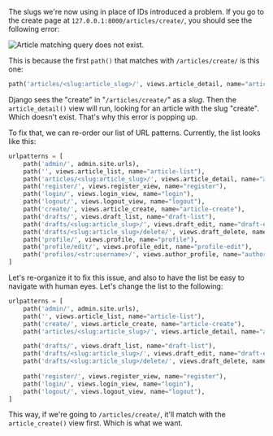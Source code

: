 The slugs we're now using in place of IDs introduced a problem. If you go to the create page at `127.0.0.1:8000/articles/create/`, you should see the following error:

![Article matching query does not exist.](https://i.imgur.com/ZSYtGbg.png)

This is because the first `path()` that matches with `/articles/create/` is this one:
```python
path('articles/<slug:article_slug>/', views.article_detail, name="article-detail"),
```

Django sees the "create" in "`/articles/create/`" as a *slug*. Then the `article_detail()` view will run, looking for an article with the slug "create". Which doesn't exist. That's why this error is popping up.

To fix that, we can re-order our list of URL patterns. Currently, the list looks like this:
```python
urlpatterns = [
    path('admin/', admin.site.urls),
    path('', views.article_list, name="article-list"),
    path('articles/<slug:article_slug>/', views.article_detail, name="article-detail"),
    path('register/', views.register_view, name="register"),
    path('login/', views.login_view, name="login"),
    path('logout/', views.logout_view, name="logout"),
    path('create/', views.article_create, name="article-create"),
    path('drafts/', views.draft_list, name="draft-list"),
    path('drafts/<slug:article_slug>/', views.draft_edit, name="draft-edit"),
    path('drafts/<slug:article_slug>/delete/', views.draft_delete, name="draft-delete"),
    path('profile/', views.profile, name="profile"),
    path('profile/edit/', views.profile_edit, name="profile-edit"),
    path('profiles/<str:username>/', views.author_profile, name="author-profile"),
]
```

Let's re-organize it to fix this issue, and also to have the list be easy to navigate with human eyes. Let's change the list to the following:
```python
urlpatterns = [
    path('admin/', admin.site.urls),
    path('', views.article_list, name="article-list"),
    path('create/', views.article_create, name="article-create"),
    path('articles/<slug:article_slug>/', views.article_detail, name="article-detail"),

    path('drafts/', views.draft_list, name="draft-list"),
    path('drafts/<slug:article_slug>/', views.draft_edit, name="draft-edit"),
    path('drafts/<slug:article_slug>/delete/', views.draft_delete, name="draft-delete"),
    
    path('register/', views.register_view, name="register"),
    path('login/', views.login_view, name="login"),
    path('logout/', views.logout_view, name="logout"),
]
```

This way, if we're going to `/articles/create/`, it'll match with the `article_create()` view first. Which is what we want.